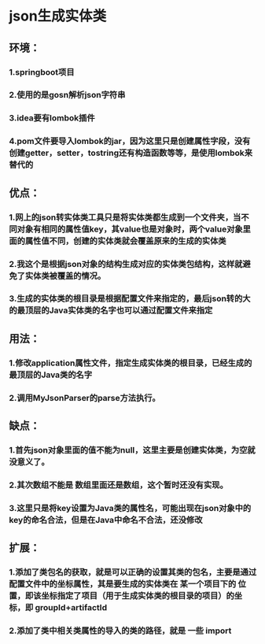 
# json生成实体类
## 环境：
### 1.springboot项目
### 2.使用的是gosn解析json字符串
### 3.idea要有lombok插件
### 4.pom文件要导入lombok的jar，因为这里只是创建属性字段，没有创建getter，setter，tostring还有构造函数等等，是使用lombok来替代的
## 优点：
### 1.网上的json转实体类工具只是将实体类都生成到一个文件夹，当不同对象有相同的属性值key，其value也是对象时，两个value对象里面的属性值不同，创建的实体类就会覆盖原来的生成的实体类
### 2.我这个是根据json对象的结构生成对应的实体类包结构，这样就避免了实体类被覆盖的情况。
### 3.生成的实体类的根目录是根据配置文件来指定的，最后json转的大的最顶层的Java实体类的名字也可以通过配置文件来指定

## 用法：
### 1.修改application属性文件，指定生成实体类的根目录，已经生成的最顶层的Java类的名字
### 2.调用MyJsonParser的parse方法执行。



## 缺点：
### 1.首先json对象里面的值不能为null，这里主要是创建实体类，为空就没意义了。
### 2.其次数组不能是  数组里面还是数组，这个暂时还没有实现。
### 3.这里只是将key设置为Java类的属性名，可能出现在json对象中的key的命名合法，但是在Java中命名不合法，还没修改


## 扩展：
### 1.添加了类包名的获取，就是可以正确的设置其类的包名，主要是通过配置文件中的坐标属性，其是要生成的实体类在 某一个项目下的 位置，即该坐标指定了项目（用于生成实体类的根目录的项目）的坐标，即 groupId+artifactId
### 2.添加了类中相关类属性的导入的类的路径，就是 一些 import
